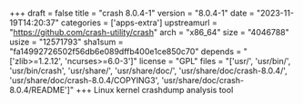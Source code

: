+++
draft = false
title = "crash 8.0.4-1"
version = "8.0.4-1"
date = "2023-11-19T14:20:37"
categories = ['apps-extra']
upstreamurl = "https://github.com/crash-utility/crash"
arch = "x86_64"
size = "4046788"
usize = "12571793"
sha1sum = "fa14992726502f56db6e089dffb400e1ce850c70"
depends = "['zlib>=1.2.12', 'ncurses>=6.0-3']"
license = "GPL"
files = "['usr/', 'usr/bin/', 'usr/bin/crash', 'usr/share/', 'usr/share/doc/', 'usr/share/doc/crash-8.0.4/', 'usr/share/doc/crash-8.0.4/COPYING3', 'usr/share/doc/crash-8.0.4/README']"
+++
Linux kernel crashdump analysis tool